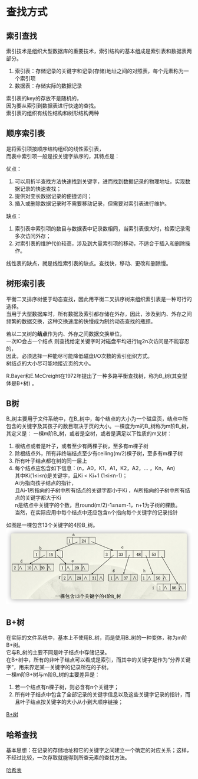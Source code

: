 # 查找方式

## 索引查找

索引技术是组织大型数据库的重要技术，索引结构的基本组成是索引表和数据表两部分。  
1. 索引表：存储记录的关键字和记录(存储)地址之间的对照表，每个元素称为一个索引项
2. 数据表：存储实际的数据记录

索引表的key的存放不是随机的，  
因为要从索引到数据表进行快速的查找。  
索引表的组织有线性结构和树形结构两种

## 顺序索引表

是将索引项按顺序结构组织的线性索引表，  
而表中索引项一般是按关键字排序的，其特点是：

优点：
1. 可以用折半查找方法快速找到关键字，进而找到数据记录的物理地址，实现数据记录的快速查找；
2. 提供对变长数据记录的便捷访问；
3. 插入或删除数据记录时不需要移动记录，但需要对索引表进行维护。

缺点：
1. 索引表中索引项的数目与数据表中记录数相同，当索引表很大时，检索记录需多次访问外存；
2. 对索引表的维护代价较高，涉及到大量索引项的移动，不适合于插入和删除操作。

线性表的缺点，就是线性索引表的缺点。查找快，移动、更改和删除慢。

## 树形索引表

平衡二叉排序树便于动态查找，因此用平衡二叉排序树来组织索引表是一种可行的选择。  
当用于大型数据库时，所有数据及索引都存储在外存，因此，涉及到内、外存之间频繁的数据交换，这种交换速度的快慢成为制约动态查找的瓶颈。

若以二叉树的**结点**作为内、外存之间数据交换单位，  
一次IO会占一个结点
则查找给定关键字时对磁盘平均进行㏒2n次访问是不能容忍的，  
因此，必须选择一种能尽可能降低磁盘I/O次数的索引组织方式。  
树结点的大小尽可能地接近页的大小。

R.Bayer和E.McCreight在1972年提出了一种多路平衡查找树，称为B_树(其变型体是B+树) 。



## B树

B_树主要用于文件系统中，在B_树中，每个结点的大小为一个磁盘页，结点中所包含的关键字及其孩子的数目取决于页的大小。一棵度为m的B_树称为m阶B_树，其定义是：
一棵m阶B_树，或者是空树，或者是满足以下性质的m叉树：
1. 根结点或者是叶子，或者至少有两棵子树，至多有m棵子树
2. 除根结点外，所有非终端结点至少有ceiling(m/2)棵子树，至多有m棵子树
3. 所有叶子结点都在树的同一层上
4. 每个结点应包含如下信息：(n，A0，K1，A1，K2，A2，… ，Kn，An)  
其中Ki(1≤i≤n)是关键字，且Ki < Ki+1 (1≤i≤n-1)；  
Ai为指向孩子结点的指针，  
且Ai-1所指向的子树中所有结点的关键字都小于Ki ，Ai所指向的子树中所有结点的关键字都大于Ki  
n是结点中关键字的个数，且round(m/2)-1≤n≤m-1，n+1为子树的棵数。  
当然，在实际应用中每个结点中还应包含n个指向每个关键字的记录指针

如图是一棵包含13个关键字的4阶B_树。  
![含13个关键字的4阶B树](/img/1-Notes/7-查找/含13个关键字的4阶B树.png)


## B+树

在实际的文件系统中，基本上不使用B_树，而是使用B_树的一种变体，称为m阶B+树。  
它与B_树的主要不同是叶子结点中存储记录。  
在B+树中，所有的非叶子结点可以看成是索引，而其中的关键字是作为“分界关键字”，用来界定某一关键字的记录所在的子树。  
一棵m阶B+树与m阶B_树的主要差异是：
1. 若一个结点有n棵子树，则必含有n个关键字；
2. 所有叶子结点中包含了全部记录的关键字信息以及这些关键字记录的指针，而且叶子结点按关键字的大小从小到大顺序链接；

[B+树](https://blog.csdn.net/qq_35571554/article/details/82759668)

## 哈希查找

基本思想：在记录的存储地址和它的关键字之间建立一个确定的对应关系；这样，不经过比较，一次存取就能得到所查元素的查找方法。

[哈希表](https://www.cnblogs.com/changyaohua/p/4657205.html)

